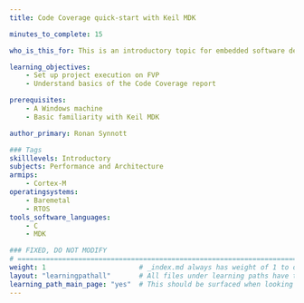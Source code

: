 ```yaml
---
title: Code Coverage quick-start with Keil MDK

minutes_to_complete: 15

who_is_this_for: This is an introductory topic for embedded software developers new to the code-coverage feature in Keil MDK.

learning_objectives: 
    - Set up project execution on FVP
    - Understand basics of the Code Coverage report

prerequisites:
    - A Windows machine
    - Basic familiarity with Keil MDK

author_primary: Ronan Synnott

### Tags
skilllevels: Introductory
subjects: Performance and Architecture 
armips:
    - Cortex-M
operatingsystems:
    - Baremetal
    - RTOS
tools_software_languages:
    - C
    - MDK

### FIXED, DO NOT MODIFY
# ================================================================================
weight: 1                       # _index.md always has weight of 1 to order correctly
layout: "learningpathall"       # All files under learning paths have this same wrapper
learning_path_main_page: "yes"  # This should be surfaced when looking for related content. Only set for _index.md of learning path content.
---
```

